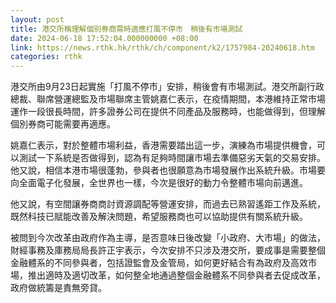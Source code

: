 ```yaml
---
layout: post
title: 港交所稱理解個別券商需時適應打風不停市　稍後有市場測試
date: 2024-06-18 17:52:04.000000000 +08:00
link: https://news.rthk.hk/rthk/ch/component/k2/1757984-20240618.htm
categories: rthk
---
```


港交所由9月23日起實施「打風不停市」安排，稍後會有市場測試。港交所副行政總裁、聯席營運總監及市場聯席主管姚嘉仁表示，在疫情期間，本港維持正常市場運作一段很長時間，許多證券公司在提供不同產品及服務時，也能做得到，但理解個別券商可能需要再適應。

姚嘉仁表示，對於整體市場利益，香港需要踏出這一步，演練為市場提供機會，可以測試一下系統是否做得到，認為有足夠時間讓市場去準備惡劣天氣的交易安排。他又說，相信本港市場很蓬勃，參與者也很願意為市場發展作出系統升級。市場要向全面電子化發展，全世界也一樣，今次是很好的動力令整體市場向前邁進。

他又說，有空間讓券商商討資源調配等營運安排，而過去已熟習遙距工作及系統，既然科技已賦能改善及解決問題，希望服務商也可以協助提供有關系統升級。

被問到今次改革由政府作為主導，是否意味日後改變「小政府、大市場」的做法，財經事務及庫務局局長許正宇表示，今次安排不只涉及港交所，要成事是需要整個金融體系的不同參與者，包括證監會及金管局，如何更好結合有為政府及高效市場，推出適時及適切改革，如何整全地通過整個金融體系不同參與者去促成改革，政府做統籌是責無旁貸。
